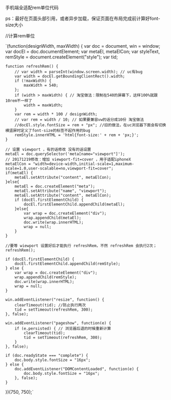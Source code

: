 手机端全适配rem单位代码

ps：最好在页面头部引用，或者异步加载，保证页面在布局完成前计算好font-size大小

//计算rem单位

`(function(designWidth, maxWidth) {
    var doc = document,
        win = window;
    var docEl = doc.documentElement;
    var metaEl,
        metaElCon;
    var styleText,
        remStyle = document.createElement("style");
    var tid;

    function refreshRem() {
        // var width = parseInt(window.screen.width); // uc有bug
        var width = docEl.getBoundingClientRect().width;
        if (!maxWidth) {
            maxWidth = 540;
        };
        if (width > maxWidth) { // 淘宝做法：限制在540的屏幕下，这样100%就跟10rem不一样了
            width = maxWidth;
        }
        var rem = width * 100 / designWidth;
        // var rem = width / 10; // 如果要兼容vw的话分成10份 淘宝做法
        //docEl.style.fontSize = rem + "px"; //旧的做法，在uc浏览器下面会有切换横竖屏时定义了font-size的标签不起作用的bug
        remStyle.innerHTML = 'html{font-size:' + rem + 'px;}';
    }

    // 设置 viewport ，有的话修改 没有的话设置
    metaEl = doc.querySelector('meta[name="viewport"]');
    // 20171219修改：增加 viewport-fit=cover ，用于适配iphoneX
    metaElCon = "width=device-width,initial-scale=1,maximum-scale=1.0,user-scalable=no,viewport-fit=cover";
    if(metaEl) {
        metaEl.setAttribute("content", metaElCon);
    }else{
        metaEl = doc.createElement("meta");
        metaEl.setAttribute("name", "viewport");
        metaEl.setAttribute("content", metaElCon);
        if (docEl.firstElementChild) {
            docEl.firstElementChild.appendChild(metaEl);
        }else{
            var wrap = doc.createElement("div");
            wrap.appendChild(metaEl);
            doc.write(wrap.innerHTML);
            wrap = null;
        }
    }

    //要等 wiewport 设置好后才能执行 refreshRem，不然 refreshRem 会执行2次；
    refreshRem();

    if (docEl.firstElementChild) {
        docEl.firstElementChild.appendChild(remStyle);
    } else {
        var wrap = doc.createElement("div");
        wrap.appendChild(remStyle);
        doc.write(wrap.innerHTML);
        wrap = null;
    }

    win.addEventListener("resize", function() {
        clearTimeout(tid); //防止执行两次
        tid = setTimeout(refreshRem, 300);
    }, false);

    win.addEventListener("pageshow", function(e) {
        if (e.persisted) { // 浏览器后退的时候重新计算
            clearTimeout(tid);
            tid = setTimeout(refreshRem, 300);
        }
    }, false);

    if (doc.readyState === "complete") {
        doc.body.style.fontSize = "16px";
    } else {
        doc.addEventListener("DOMContentLoaded", function(e) {
            doc.body.style.fontSize = "16px";
        }, false);
    }
})(750, 750);`